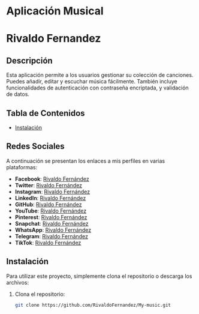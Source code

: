 # Aplicación Musical
# Rivaldo Fernandez
## Descripción
Esta aplicación permite a los usuarios gestionar su colección de canciones. Puedes añadir, editar y escuchar música fácilmente. También incluye funcionalidades de autenticación con contraseña encriptada, y validación de datos.

## Tabla de Contenidos
- [Instalación](#instalación)



## Redes Sociales
A continuación se presentan los enlaces a mis perfiles en varias plataformas:

- **Facebook**: [Rivaldo Fernández](https://www.facebook.com/rivaldo.fernandez.07)
- **Twitter**: [Rivaldo Fernández](https://twitter.com)
- **Instagram**: [Rivaldo Fernández](https://www.instagram.com/rivaldo_fcr7)
- **LinkedIn**: [Rivaldo Fernández](https://linkedin.com)
- **GitHub**: [Rivaldo Fernández](https://github.com/RivaldoFernandez)
- **YouTube**: [Rivaldo Fernández](https://youtube.com)
- **Pinterest**: [Rivaldo Fernández](https://pinterest.com)
- **Snapchat**: [Rivaldo Fernández](https://snapchat.com)
- **WhatsApp**: [Rivaldo Fernández](https://whatsapp.com)
- **Telegram**: [Rivaldo Fernández](https://telegram.com)
- **TikTok**: [Rivaldo Fernández](https://tiktok.com)


## Instalación
Para utilizar este proyecto, simplemente clona el repositorio o descarga los archivos:

1. Clona el repositorio:
   ```bash
   git clone https://github.com/RivaldoFernandez/My-music.git
